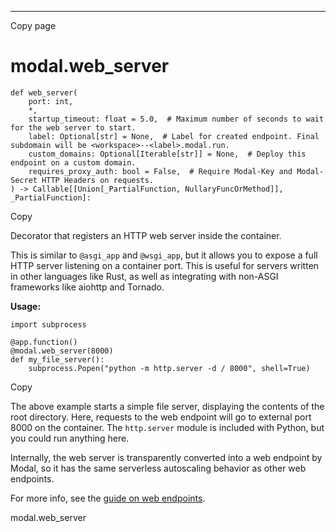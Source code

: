 * * *

Copy page

# modal.web_server

    def web_server(
        port: int,
        *,
        startup_timeout: float = 5.0,  # Maximum number of seconds to wait for the web server to start.
        label: Optional[str] = None,  # Label for created endpoint. Final subdomain will be <workspace>--<label>.modal.run.
        custom_domains: Optional[Iterable[str]] = None,  # Deploy this endpoint on a custom domain.
        requires_proxy_auth: bool = False,  # Require Modal-Key and Modal-Secret HTTP Headers on requests.
    ) -> Callable[[Union[_PartialFunction, NullaryFuncOrMethod]], _PartialFunction]:

Copy

Decorator that registers an HTTP web server inside the container.

This is similar to `@asgi_app` and `@wsgi_app`, but it allows you to expose a
full HTTP server listening on a container port. This is useful for servers
written in other languages like Rust, as well as integrating with non-ASGI
frameworks like aiohttp and Tornado.

**Usage:**

    import subprocess

    @app.function()
    @modal.web_server(8000)
    def my_file_server():
        subprocess.Popen("python -m http.server -d / 8000", shell=True)

Copy

The above example starts a simple file server, displaying the contents of the
root directory. Here, requests to the web endpoint will go to external port
8000 on the container. The `http.server` module is included with Python, but
you could run anything here.

Internally, the web server is transparently converted into a web endpoint by
Modal, so it has the same serverless autoscaling behavior as other web
endpoints.

For more info, see the [guide on web
endpoints](https://modal.com/docs/guide/webhooks).

modal.web_server

